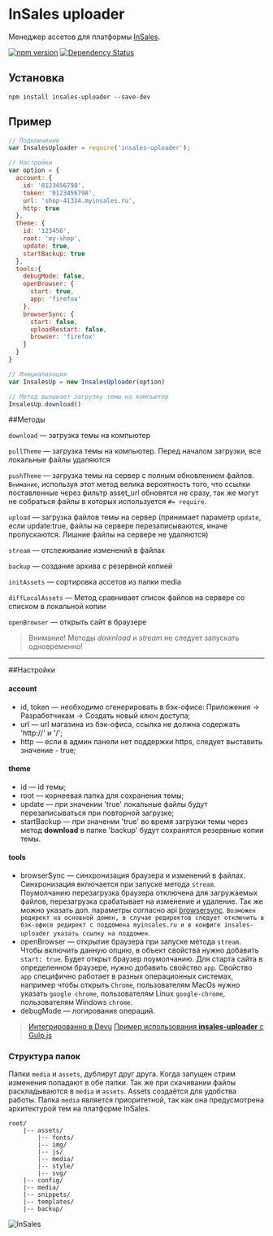 # InSales uploader
Менеджер ассетов для платформы [InSales](http://www.insales.ru/).

[![npm version](https://badge.fury.io/js/insales-uploader.svg)](https://badge.fury.io/js/insales-uploader)
[![Dependency Status](https://gemnasium.com/badges/github.com/brainmurder/insales-uploader.svg)](https://gemnasium.com/github.com/brainmurder/insales-uploader)

## Установка

```
npm install insales-uploader --save-dev
```

## Пример

```javascript
// Подключение
var InsalesUploader = require('insales-uploader');

// Настройки
var option = {
  account: {
    id: '0123456798',
    token: '0123456798',
    url: 'shop-41324.myinsales.ru',
    http: true
  },
  theme: {
    id: '123456',
    root: 'my-shop',
    update: true,
    startBackup: true
  },
  tools:{
    debugMode: false,
    openBrowser: {
      start: true,
      app: 'firefox'
    },
    browserSync: {
      start: false,
      uploadRestart: false,
      browser: 'firefox'
    }
  }
}

// Инициализация
var InsalesUp = new InsalesUploader(option)

// Метод вызывает загрузку темы на компьютер
InsalesUp.download()

```

##Методы

`download` — загрузка темы на компьютер

`pullTheme` — загрузка темы на компьютер. Перед началом загрузки, все локальные файлы удаляются

`pushTheme` — загрузка темы на сервер с полным обновлением файлов. `Внимание`, используя этот метод велика вероятность того, что ссылки поставленные через фильтр asset_url обновятся не сразу, так же могут не собраться файлы в которых используется `#= require`.

`upload` — загрузка файлов темы на сервер (принимает параметр `update`, если update:true, файлы на сервере перезаписываются, иначе пропускаются. Лишние файлы на сервере не удаляются)

`stream` — отслеживание изменений в файлах

`backup` — создание архива с резервной копией

`initAssets` — сортировка ассетов из папки media

`diffLocalAssets` — Метод сравнивает список файлов на сервере со списком в локальной копии

`openBrowser` — открыть сайт в браузере

> Внимание! Методы *download* и *stream* не следует запускать одновременно!


---

##Настройки
#### account
* id, token — необходимо сгенерировать в бэк-офисе: Приложения -> Разработчикам -> Создать новый ключ доступа;
* url — url магазина из бэк-офиса, ссылка не должна содержать 'http://' и '/';
* http — если в админ панели нет поддержки https, следует выставить значение - true;

#### theme
* id — id темы;
* root — корнеевая папка для сохранения темы;
* update — при значении 'true' локальные файлы будут перезаписываться при повторной загрузке;
* startBackup — при значении 'true' во время загрузки темы через метод **download** в папке 'backup' будут сохранятся резервные копии темы.

#### tools
* browserSync — синхронизация браузера и изменений в файлах. Синхронизация включается при запуске метода `stream`. Поумолчанию перезагрузка браузера отключена для загружаемых файлов, перезагрузка срабатывает на изменение и удаление. Так же можно указать доп. параметры согласно api [browsersync](https://www.browsersync.io/docs/options). `Возможен редирект на основной домен, в случае редиректов следует отключить в бэк-офисе редирект с поддомена myinsales.ru и в конфиге insales-uploader указать ссылку на поддомен`.
* openBrowser — открытие браузера при запуске метода `stream`. Чтобы включить данную опцию, в объект свойства нужно добавить `start: true`. Будет открыт браузер поумолчанию. Для старта сайта в определенном браузере, нужно добавить свойство `app`. Свойство `app` специфично работает в разных операционных системах, например чтобы открыть `Chrome`, пользователям MacOs нужно указать `google chrome`, пользователям Linux `google-chrome`, пользователям Windows `chrome`.
* debugMode — логирование операций.

> [Интегрированно в Devu](https://github.com/VladimirIvanin/devu)
> [Пример использования **insales-uploader** с Gulp.js](https://github.com/brainmurder/InSales-uploader-gulp-test)

### Структура папок

Папки `media` и `assets`, дублирут друг друга. Когда запущен стрим изменения попадают в обе папки. Так же при скачивании файлы раскладываются в `media` и `assets`. Assets создаётся для удобства работы.
Папка `media` является приоритетной, так как она предусмотрена архитектурой тем на платформе InSales.

```
root/
    |-- assets/
        |-- fonts/
        |-- img/
        |-- js/
        |-- media/
        |-- style/
        |-- svg/
    |-- config/
    |-- media/
    |-- snippets/
    |-- templates/
    |-- backup/
```

![InSales](https://cdn.rawgit.com/brainmurder/insales-uploader/master/insales.png)
